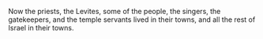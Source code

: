 Now the priests, the Levites, some of the people, the singers, the gatekeepers, and the temple servants lived in their towns, and all the rest of Israel in their towns.
